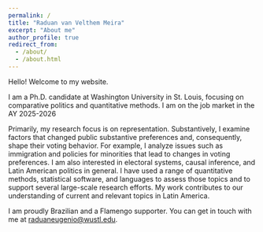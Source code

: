 ```yaml
---
permalink: /
title: "Raduan van Velthem Meira"
excerpt: "About me"
author_profile: true
redirect_from:
  - /about/
  - /about.html
---
```

Hello! Welcome to my website.

I am a Ph.D. candidate at Washington University in St. Louis, focusing on comparative politics and quantitative methods. I am on the job market in the AY 2025-2026

Primarily, my research focus is on representation. Substantively, I examine factors that changed public substantive preferences and, consequently, shape their voting behavior. For example, I analyze issues such as immigration and policies for minorities that lead to changes in voting preferences. I am also interested in electoral systems, causal inference, and Latin American politics in general. I have used a range of quantitative methods, statistical software, and languages to assess those topics and to support several large-scale research efforts. My work contributes to our understanding of current and relevant topics in Latin America. 

I am proudly Brazilian and a Flamengo supporter. You can get in touch with me at [raduaneugenio@wustl.edu](mailto:raduaneugenio@wustl.edu).
